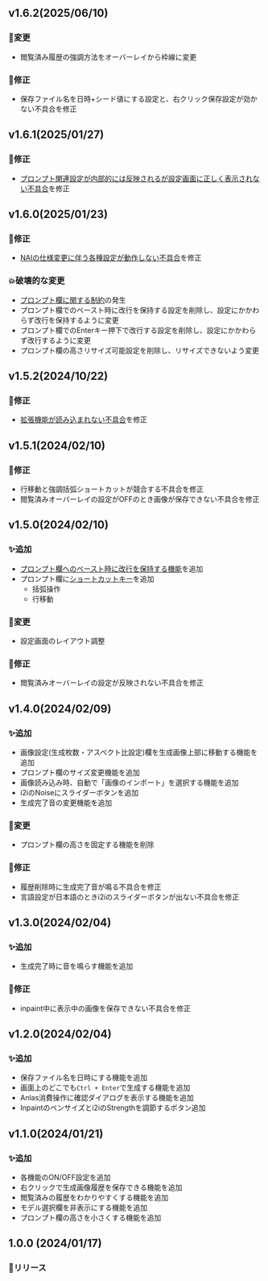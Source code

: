 ## v1.6.2(2025/06/10)

### 🔄️変更

-   閲覧済み履歴の強調方法をオーバーレイから枠線に変更

### 🐛修正

-   保存ファイル名を日時+シード値にする設定と、右クリック保存設定が効かない不具合を修正

## v1.6.1(2025/01/27)

### 🐛修正

-   [プロンプト関連設定が内部的には反映されるが設定画面に正しく表示されない不具合](https://github.com/xmitoux/nai-utils/issues/27)を修正

## v1.6.0(2025/01/23)

### 🐛修正

-   [NAIの仕様変更に伴う各種設定が動作しない不具合](https://github.com/xmitoux/nai-utils/issues/25)を修正

### 💥破壊的な変更

-   [プロンプト欄に関する制約](/README.md/#プロンプト関連設定を有効にする)の発生
-   プロンプト欄でのペースト時に改行を保持する設定を削除し、設定にかかわらず改行を保持するように変更
-   プロンプト欄でのEnterキー押下で改行する設定を削除し、設定にかかわらず改行するように変更
-   プロンプト欄の高さリサイズ可能設定を削除し、リサイズできないよう変更

## v1.5.2(2024/10/22)

### 🐛修正

-   [拡張機能が読み込まれない不具合](https://github.com/xmitoux/nai-utils/issues/23)を修正

## v1.5.1(2024/02/10)

### 🐛修正

-   行移動と強調括弧ショートカットが競合する不具合を修正
-   閲覧済みオーバーレイの設定がOFFのとき画像が保存できない不具合を修正

## v1.5.0(2024/02/10)

### ✨追加

-   [プロンプト欄へのペースト時に改行を保持する機能](/README.md/#ペースト時に改行を保持する)を追加
-   プロンプト欄に[ショートカットキー](/README.md#%EF%B8%8Fプロンプト欄ショートカットキー設定)を追加
    -   括弧操作
    -   行移動

### 🔄️変更

-   設定画面のレイアウト調整

### 🐛修正

-   閲覧済みオーバーレイの設定が反映されない不具合を修正

## v1.4.0(2024/02/09)

### ✨追加

-   画像設定(生成枚数・アスペクト比設定)欄を生成画像上部に移動する機能を追加
-   プロンプト欄のサイズ変更機能を追加
-   画像読み込み時、自動で「画像のインポート」を選択する機能を追加
-   i2iのNoiseにスライダーボタンを追加
-   生成完了音の変更機能を追加

### 🔄️変更

-   プロンプト欄の高さを固定する機能を削除

### 🐛修正

-   履歴削除時に生成完了音が鳴る不具合を修正
-   言語設定が日本語のときi2iのスライダーボタンが出ない不具合を修正

## v1.3.0(2024/02/04)

### ✨追加

-   生成完了時に音を鳴らす機能を追加

### 🐛修正

-   inpaint中に表示中の画像を保存できない不具合を修正

## v1.2.0(2024/02/04)

### ✨追加

-   保存ファイル名を日時にする機能を追加
-   画面上のどこでも`Ctrl + Enter`で生成する機能を追加
-   Anlas消費操作に確認ダイアログを表示する機能を追加
-   Inpaintのペンサイズとi2iのStrengthを調節するボタン追加

## v1.1.0(2024/01/21)

### ✨追加

-   各機能のON/OFF設定を追加
-   右クリックで生成画像履歴を保存できる機能を追加
-   閲覧済みの履歴をわかりやすくする機能を追加
-   モデル選択欄を非表示にする機能を追加
-   プロンプト欄の高さを小さくする機能を追加

## 1.0.0 (2024/01/17)

### 🚀リリース

